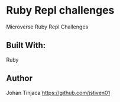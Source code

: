 # Ruby Repl challenges
Microverse Ruby Repl Challenges

## Built With:

Ruby

## Author
Johan Tinjaca https://github.com/jstiven01


